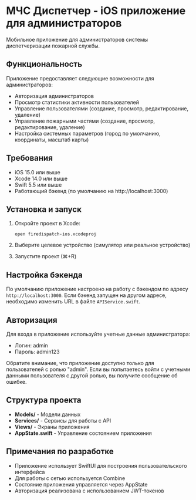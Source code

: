 # МЧС Диспетчер - iOS приложение для администраторов

Мобильное приложение для администраторов системы диспетчеризации пожарной службы.

## Функциональность

Приложение предоставляет следующие возможности для администраторов:

- Авторизация администраторов
- Просмотр статистики активности пользователей
- Управление пользователями (создание, просмотр, редактирование, удаление)
- Управление пожарными частями (создание, просмотр, редактирование, удаление)
- Настройка системных параметров (город по умолчанию, координаты, масштаб карты)

## Требования

- iOS 15.0 или выше
- Xcode 14.0 или выше
- Swift 5.5 или выше
- Работающий бэкенд (по умолчанию на http://localhost:3000)

## Установка и запуск

1. Откройте проект в Xcode:
   ```
   open firedispatch-ios.xcodeproj
   ```

2. Выберите целевое устройство (симулятор или реальное устройство)

3. Запустите проект (⌘+R)

## Настройка бэкенда

По умолчанию приложение настроено на работу с бэкендом по адресу `http://localhost:3000`. Если бэкенд запущен на другом адресе, необходимо изменить URL в файле `APIService.swift`.

## Авторизация

Для входа в приложение используйте учетные данные администратора:
- Логин: admin
- Пароль: admin123

Обратите внимание, что приложение доступно только для пользователей с ролью "admin". Если вы попытаетесь войти с учетными данными пользователя с другой ролью, вы получите сообщение об ошибке.

## Структура проекта

- **Models/** - Модели данных
- **Services/** - Сервисы для работы с API
- **Views/** - Экраны приложения
- **AppState.swift** - Управление состоянием приложения

## Примечания по разработке

- Приложение использует SwiftUI для построения пользовательского интерфейса
- Для работы с сетью используется Combine
- Состояние приложения управляется через AppState
- Авторизация реализована с использованием JWT-токенов
